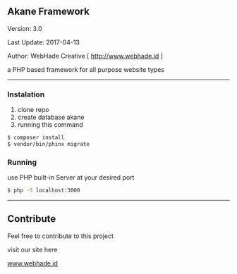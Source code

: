 ## Akane Framework

Version: 3.0

Last Update: 2017-04-13

Author: WebHade Creative [ http://www.webhade.id ]

a PHP based framework for all purpose website types

___

### Instalation

1. clone repo
2. create database akane
3. running this command

```sh
$ composer install
$ vendor/bin/phinx migrate
```

### Running

use PHP built-in Server at your desired port

```sh
$ php -S localhost:3000
```

___

## Contribute

Feel free to contribute to this project

visit our site here

www.webhade.id